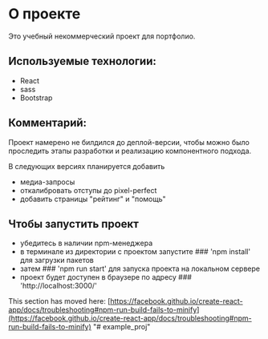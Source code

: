 # О проекте
  Это учебный некоммерческий проект для портфолио. 

## Используемые технологии:
  - React
  - sass
  - Bootstrap

## Комментарий:
 Проект намерено не билдился до деплой-версии,
чтобы можно было проследить этапы разработки и
реализацию компонентного подхода.

В следующих версиях планируется добавить
  -  медиа-запросы
  -  откалибровать отступы до pixel-perfect
  -  добавить страницы "рейтинг" и "помощь"
 
## Чтобы запустить проект
- убедитесь в наличии npm-менеджера
- в терминале из директории с проектом запустите ### 'npm install' для загрузки пакетов
- затем ### 'npm run start' для запуска проекта на локальном сервере
- проект будет доступен в браузере по адресу ### 'http://localhost:3000/' 

This section has moved here: [https://facebook.github.io/create-react-app/docs/troubleshooting#npm-run-build-fails-to-minify](https://facebook.github.io/create-react-app/docs/troubleshooting#npm-run-build-fails-to-minify)
"# example_proj" 
